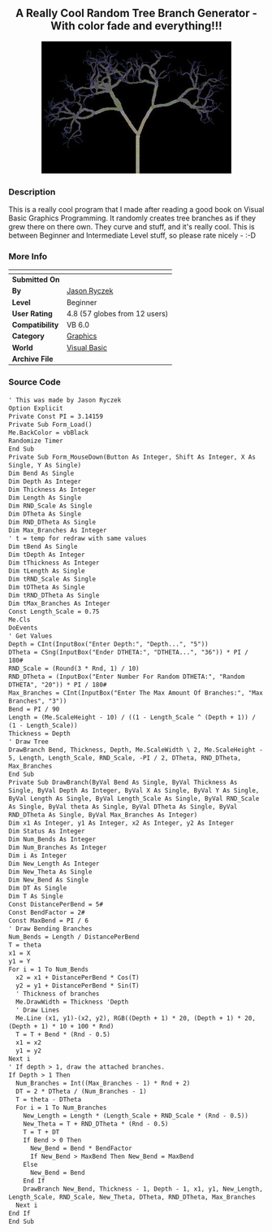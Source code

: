 ﻿<div align="center">

## A Really Cool Random Tree Branch Generator \- With color fade and everything\!\!\!

<img src="PIC200162217592837.jpg">
</div>

### Description

This is a really cool program that I made after reading a good book on Visual Basic Graphics Programming. It randomly creates tree branches as if they grew there on there own. They curve and stuff, and it's really cool. This is between Beginner and Intermediate Level stuff, so please rate nicely - :-D

### More Info
 


<span>             |<span>
---                |---
**Submitted On**   |
**By**             |[Jason Ryczek](https://github.com/Planet-Source-Code/PSCIndex/blob/master/ByAuthor/jason-ryczek.md)
**Level**          |Beginner
**User Rating**    |4.8 (57 globes from 12 users)
**Compatibility**  |VB 6\.0
**Category**       |[Graphics](https://github.com/Planet-Source-Code/PSCIndex/blob/master/ByCategory/graphics__1-46.md)
**World**          |[Visual Basic](https://github.com/Planet-Source-Code/PSCIndex/blob/master/ByWorld/visual-basic.md)
**Archive File**   |[](https://github.com/Planet-Source-Code/jason-ryczek-a-really-cool-random-tree-branch-generator-with-color-fade-and-everything__1-24312/archive/master.zip)





### Source Code

```
' This was made by Jason Ryczek
Option Explicit
Private Const PI = 3.14159
Private Sub Form_Load()
Me.BackColor = vbBlack
Randomize Timer
End Sub
Private Sub Form_MouseDown(Button As Integer, Shift As Integer, X As Single, Y As Single)
Dim Bend As Single
Dim Depth As Integer
Dim Thickness As Integer
Dim Length As Single
Dim RND_Scale As Single
Dim DTheta As Single
Dim RND_DTheta As Single
Dim Max_Branches As Integer
' t = temp for redraw with same values
Dim tBend As Single
Dim tDepth As Integer
Dim tThickness As Integer
Dim tLength As Single
Dim tRND_Scale As Single
Dim tDTheta As Single
Dim tRND_DTheta As Single
Dim tMax_Branches As Integer
Const Length_Scale = 0.75
Me.Cls
DoEvents
' Get Values
Depth = CInt(InputBox("Enter Depth:", "Depth...", "5"))
DTheta = CSng(InputBox("Ender DTHETA:", "DTHETA...", "36")) * PI / 180#
RND_Scale = (Round(3 * Rnd, 1) / 10)
RND_DTheta = (InputBox("Enter Number For Random DTHETA:", "Random DTHETA", "20")) * PI / 180#
Max_Branches = CInt(InputBox("Enter The Max Amount Of Branches:", "Max Branches", "3"))
Bend = PI / 90
Length = (Me.ScaleHeight - 10) / ((1 - Length_Scale ^ (Depth + 1)) / (1 - Length_Scale))
Thickness = Depth
' Draw Tree
DrawBranch Bend, Thickness, Depth, Me.ScaleWidth \ 2, Me.ScaleHeight - 5, Length, Length_Scale, RND_Scale, -PI / 2, DTheta, RND_DTheta, Max_Branches
End Sub
Private Sub DrawBranch(ByVal Bend As Single, ByVal Thickness As Single, ByVal Depth As Integer, ByVal X As Single, ByVal Y As Single, ByVal Length As Single, ByVal Length_Scale As Single, ByVal RND_Scale As Single, ByVal theta As Single, ByVal DTheta As Single, ByVal RND_DTheta As Single, ByVal Max_Branches As Integer)
Dim x1 As Integer, y1 As Integer, x2 As Integer, y2 As Integer
Dim Status As Integer
Dim Num_Bends As Integer
Dim Num_Branches As Integer
Dim i As Integer
Dim New_Length As Integer
Dim New_Theta As Single
Dim New_Bend As Single
Dim DT As Single
Dim T As Single
Const DistancePerBend = 5#
Const BendFactor = 2#
Const MaxBend = PI / 6
' Draw Bending Branches
Num_Bends = Length / DistancePerBend
T = theta
x1 = X
y1 = Y
For i = 1 To Num_Bends
  x2 = x1 + DistancePerBend * Cos(T)
  y2 = y1 + DistancePerBend * Sin(T)
  ' Thickness of branches
  Me.DrawWidth = Thickness 'Depth
  ' Draw Lines
  Me.Line (x1, y1)-(x2, y2), RGB((Depth + 1) * 20, (Depth + 1) * 20, (Depth + 1) * 10 + 100 * Rnd)
  T = T + Bend * (Rnd - 0.5)
  x1 = x2
  y1 = y2
Next i
' If depth > 1, draw the attached branches.
If Depth > 1 Then
  Num_Branches = Int((Max_Branches - 1) * Rnd + 2)
  DT = 2 * DTheta / (Num_Branches - 1)
  T = theta - DTheta
  For i = 1 To Num_Branches
    New_Length = Length * (Length_Scale + RND_Scale * (Rnd - 0.5))
    New_Theta = T + RND_DTheta * (Rnd - 0.5)
    T = T + DT
    If Bend > 0 Then
      New_Bend = Bend * BendFactor
      If New_Bend > MaxBend Then New_Bend = MaxBend
    Else
      New_Bend = Bend
    End If
    DrawBranch New_Bend, Thickness - 1, Depth - 1, x1, y1, New_Length, Length_Scale, RND_Scale, New_Theta, DTheta, RND_DTheta, Max_Branches
  Next i
End If
End Sub
```

